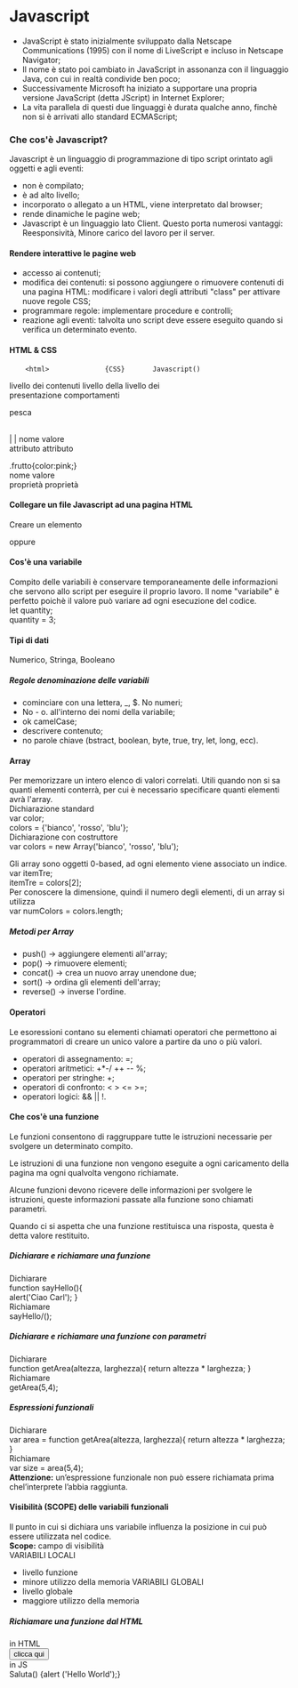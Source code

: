# Javascript
* JavaScript è stato inizialmente sviluppato dalla Netscape Communications (1995) con il nome di LiveScript e incluso in Netscape Navigator;
* Il nome è stato poi cambiato in JavaScript in assonanza con il linguaggio Java, con cui in realtà condivide ben poco;
* Successivamente Microsoft ha iniziato a supportare una propria versione JavaScript (detta JScript) in Internet Explorer;
* La vita parallela di questi due linguaggi è durata qualche anno, finchè non si è arrivati allo standard ECMAScript;

### Che cos'è Javascript?
Javascript è un linguaggio di programmazione di tipo script orintato agli oggetti e agli eventi:
* non è compilato;
* è ad alto livello;
* incorporato o allegato a un HTML, viene interpretato dal browser;
* rende dinamiche le pagine web;
* Javascript è un linguaggio lato Client. Questo porta numerosi vantaggi: Reesponsività, Minore carico del lavoro per il server.

#### Rendere interattive le pagine web 
* accesso ai contenuti;
* modifica dei contenuti: si possono aggiungere o rimuovere contenuti di una pagina HTML: modificare i valori degli attributi "class" per attivare nuove regole CSS;
* programmare regole: implementare procedure e controlli;
* reazione agli eventi: talvolta uno script deve essere eseguito quando si verifica un determinato evento.

#### HTML & CSS
        <html>              {CSS}       Javascript()  
livello dei contenuti   livello della   livello dei  
                        presentazione   comportamenti
    <p class="frutto"> pesca </p>  
        |        | 
    nome       valore  
  attributo    attributo

.frutto{color:pink;}  
    nome      valore  
    proprietà  proprietà  

#### Collegare un file Javascript ad una pagina HTML
Creare un elemento <script> per chiedere al browser di caricare lo script.  
Solitamente va posizionato prima del tag di chiusura </body>  
<script type="text/javascript" src="js/mioJs.js"></script>  
oppure  
<script> document.write ('<h3>Benvenuto!</h3>')</script>  

#### Cos'è una variabile
Compito delle variabili è conservare temporaneamente delle informazioni che servono allo script per eseguire il proprio lavoro. Il nome "variabile" è perfetto poichè il valore può variare ad ogni esecuzione del codice.  
let quantity;  
quantity = 3;  

#### Tipi di dati
Numerico, Stringa, Booleano
##### Regole denominazione delle variabili
* cominciare con una lettera, _, $. No numeri;
* No - o. all'interno dei nomi della variabile;
* ok camelCase;
* descrivere contenuto;
* no parole chiave (bstract, boolean, byte, true, try, let, long, ecc).

#### Array
Per memorizzare un intero elenco di valori correlati. Utili quando non si sa quanti elementi conterrà, per cui è necessario specificare quanti elementi avrà l'array.  
Dichiarazione standard  
var color;  
colors = {'bianco', 'rosso', 'blu'};  
Dichiarazione con costruttore  
var colors = new Array('bianco', 'rosso', 'blu');  
  
Gli array sono oggetti 0-based, ad ogni elemento viene associato un indice.  
var itemTre;  
itemTre = colors[2];  
Per conoscere la dimensione, quindi il numero degli elementi, di un array si utilizza  
var numColors = colors.length;  
  
##### Metodi per Array
* push()    -> aggiungere elementi all'array;
* pop()     -> rimuovere elementi;
* concat()  -> crea un nuovo array unendone due;
* sort()    -> ordina gli elementi dell'array;
* reverse() -> inverse l'ordine.
  
#### Operatori
Le esoressioni contano su elementi chiamati operatori che permettono ai programmatori di creare un unico valore a partire da uno o più valori.
* operatori di assegnamento: =;
* operatori aritmetici: +*-/ ++ -- %;
* operatori per stringhe: +;
* operatori di confronto: < > <= >=;
* operatori logici: && || !.

#### Che cos'è una funzione
Le funzioni consentono di raggruppare tutte le istruzioni necessarie per svolgere un determinato compito.  
  
Le istruzioni di una funzione non vengono eseguite a ogni caricamento della pagina ma ogni qualvolta vengono richiamate.  
  
Alcune funzioni devono ricevere delle informazioni per svolgere le istruzioni, queste informazioni passate alla funzione sono chiamati parametri.  
  
Quando ci si aspetta che una funzione restituisca una risposta, questa è detta valore restituito.
  
##### Dichiarare e richiamare una funzione
Dichiarare  
function sayHello(){  
    alert('Ciao Carl');
}  
Richiamare  
sayHello/();
  
##### Dichiarare e richiamare una funzione con parametri
Dichiarare  
function getArea(altezza, larghezza){
    return altezza * larghezza;
}  
Richiamare  
getArea(5,4);  
  
##### Espressioni funzionali
Dichiarare  
var area = function getArea(altezza, larghezza){
    return altezza * larghezza;
}  
Richiamare  
var size = area(5,4);  
**Attenzione:**  un’espressione funzionale non può essere richiamata prima chel’interprete l’abbia raggiunta.
  
#### Visibilità (SCOPE) delle variabili funzionali
Il punto in cui si dichiara uns variabile influenza la posizione in cui può essere utilizzata nel codice.  
**Scope:** campo di visibilità  
VARIABILI LOCALI  
* livello funzione
* minore utilizzo della memoria 
VARIABILI GLOBALI
* livello globale
* maggiore utilizzo della memoria 

##### Richiamare una funzione dal HTML
in HTML  
<input type="button" value="clicca qui" onclick="Saluta()">  
in JS  
Saluta() {alert ('Hello World');}